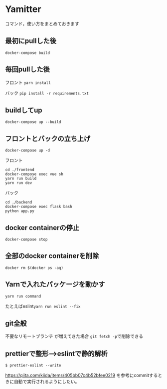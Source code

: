 # Yamitter
コマンド，使い方をまとめておきます

## 最初にpullした後
`docker-compose build`
## 毎回pullした後
フロント
`yarn install`

バック
`pip install -r requirements.txt`

## buildしてup
`docker-compose up --build`

## フロントとバックの立ち上げ
```
docker-compose up -d
```
フロント
```
cd ./frontend
docker-compose exec vue sh
yarn run build
yarn run dev
```
バック
```
cd ./backend
docker-compose exec flask bash
python app.py
```
## docker containerの停止
`docker-compose stop`

## 全部のdocker containerを削除
`docker rm $(docker ps -aq)`

## Yarnで入れたパッケージを動かす
`yarn run command`

たとえばeslint`yarn run eslint --fix`

## git全般
不要なリモートブランチ が増えてきた場合
`git fetch -p`で削除できる

## prettierで整形-->eslintで静的解析
```
$ prettier-eslint --write
```
https://qiita.com/kiida/items/405bb07c4b52bfee0219 を参考にcommitするときに自動で実行されるようにしたい。